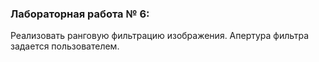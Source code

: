 ### Лабораторная работа № 6:

Реализовать ранговую фильтрацию изображения. Апертура фильтра задается пользователем.
